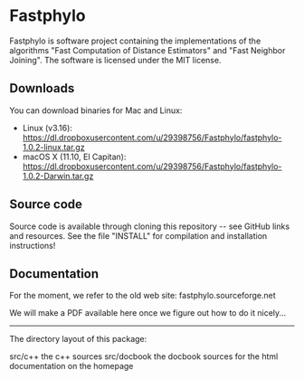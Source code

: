 # Fastphylo #

Fastphylo is software project containing the implementations of the algorithms "Fast Computation of
Distance Estimators" and "Fast Neighbor Joining". The software is licensed under the MIT license.


## Downloads ##

You can download binaries for Mac and Linux:
* Linux (v3.16): https://dl.dropboxusercontent.com/u/29398756/Fastphylo/fastphylo-1.0.2-linux.tar.gz
* macOS X (11.10, El Capitan): https://dl.dropboxusercontent.com/u/29398756/Fastphylo/fastphylo-1.0.2-Darwin.tar.gz

## Source code ##

Source code is available through cloning this repository -- see GitHub links and resources.
See the file "INSTALL" for compilation and installation instructions!

## Documentation ##

For the moment, we refer to the old web site: fastphylo.sourceforge.net

We will make a PDF available here once we figure out how to do it nicely... 

-------------------------------------------------------------------------------

The directory layout of this package:

src/c++       the c++ sources
src/docbook   the docbook sources for the html documentation on the homepage

